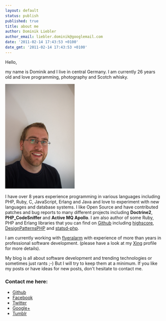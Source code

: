 ```yaml
---
layout: default
status: publish
published: true
title: about me
author: Dominik Liebler
author_email: liebler.dominik@googlemail.com
date: '2011-02-14 17:43:53 +0100'
date_gmt: '2011-02-14 17:43:53 +0100'
---
```

<p>Hello,</p>
<p>my name is Dominik and I live in central Germany. I am currently 26 years old and love programming, photography and Scotch whisky.</p>
<p><a href="IMG_7638.jpg"><img title="Dominik Liebler" alt="" src="../images/IMG_7638.jpg" width="224" height="336" /></a></p>
<p>I have over 8 years experience programming in various languages including PHP, Ruby, C, JavaScript, Erlang and Java and love to experiment with new languages and database systems. I like Open Source and have contributed patches and bug reports to many different projects including <strong>Doctrine2</strong>, <strong>PHP_CodeSniffer</strong> and <strong>Active MQ Apollo</strong>. I am also author of some Ruby, PHP and Erlang libraries that you can find on <a href="https://github.com/domnikl" target="_blank">Github</a> including <a href="https://github.com/domnikl/highscore" target="_blank">highscore</a>, <a href="https://github.com/domnikl/DesignPatternsPHP" target="_blank">DesignPatternsPHP</a> and <a href="https://github.com/domnikl/statsd-php" target="_blank">statsd-php</a>.</p>
<p>I am currently working with <a href="http://www.flyeralarm.com" target="_blank">flyeralarm</a> with experience of more than <script type="text/javascript">var year = new Date().getFullYear(); year -= 2007; document.write(year);</script> years in professional software development. (please have a look at my <a href="https://www.xing.com/profile/Dominik_Liebler" target="_blank">Xing</a> profile for more details).</p>
<p>My blog is all about software development and trending technologies or sometimes just rants ;-) But I will try to keep them at a minimum. If you like my posts or have ideas for new posts, don't hesitate to contact me.</p>
<h3>Contact me here:</h3>
<ul>
<li><a href="https://github.com/domnikl" target="_blank">Github</a></li>
<li><a href="http://www.facebook.com/profile.php?id=100000276778047" target="_blank">Facebook</a></li>
<li><a href="http://twitter.com/#!/domnikl" target="_blank">Twitter</a></li>
<li><a href="https://plus.google.com/116337755237991508709">Google+</a></li>
<li><a href="http://domnikl.tumblr.com" target="_blank">Tumblr</a></li>
</ul>
